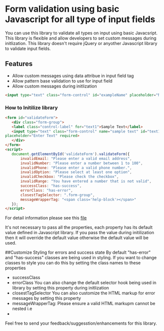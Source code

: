 # Form validation using basic Javascript for all type of input fields
You can use this library to validate all types on input using basic Javacsript. This library is flexible and allow developers to set custom messages during initlization. This library doesn't require jQuery or anyother Javascript library to validate input fields.

## Features
  - Allow custom messages using data attribue in input field tag
  - Allow pattern base validation to use for input field
  - Allow custom messages during initlization
  ```HTML
  <input type="text" class="form-control" id="exampleName" placeholder="Name" pattern="[a-z]{1,15}" data-require-error="Name is required" data-pattern-error="Username should be lower case upto 15 characters" required>
  ```

### How to Initilize library
 ```HTML
 <form id="validateForm">
    <div class="form-group">
    <label class="control-label" for="text1">Sample Text</label>
    <input type="text" class="form-control" name="sample text" id="text1"
 placeholder="Enter Text" required>
    </div>
</form>
 <script>
    document.getElementById('validateForm').validateForm({
        invalidEmail: "Please enter a valid email address",
        invalidNumber: "Please enter a number between 1 to 100",
        invalidPhone: "Please enter a valid phone number.",
        invalidOption: "Please select at least one option",
        invalidCheckbox: "Please check the checkbox",
        invalidRange: "You have entered a number that is not valid",
        successClass: "has-success",
        errorClass: "has-error",
        closestTagSelector: ".form-group",
        messageWrapperTag: "<span class='help-block'></span>"
    });
</script>
 ```
 For detail information please see this [file](https://github.com/shafqatali/tips-tricks/blob/master/form-validation/js/form-validation.js)

It's not necessary to pass all the properties, each property has its default value defined in Javascript library. If you pass the value during initilization then it will override the default value otherwise the default value will be used.

##Customize Styling for errors and success state
By default "has-error" and "has-success" classes are being used in styling. If you want to change classes to style you can do this by setting the class names to these properties
 - successClass
 - errorClass
 You can also change the default selector hook being used in library by setting this property during initlization
 - closestTagSelector
You can also customize the HTML markup for error messages by setting this property 
 - messageWrapperTag: Please ensure a valid HTML markupm cannot be nested i.e <div><span></span></div>
 - 
 
Feel free to send your feedback/suggesstion/enhancements for this library.

